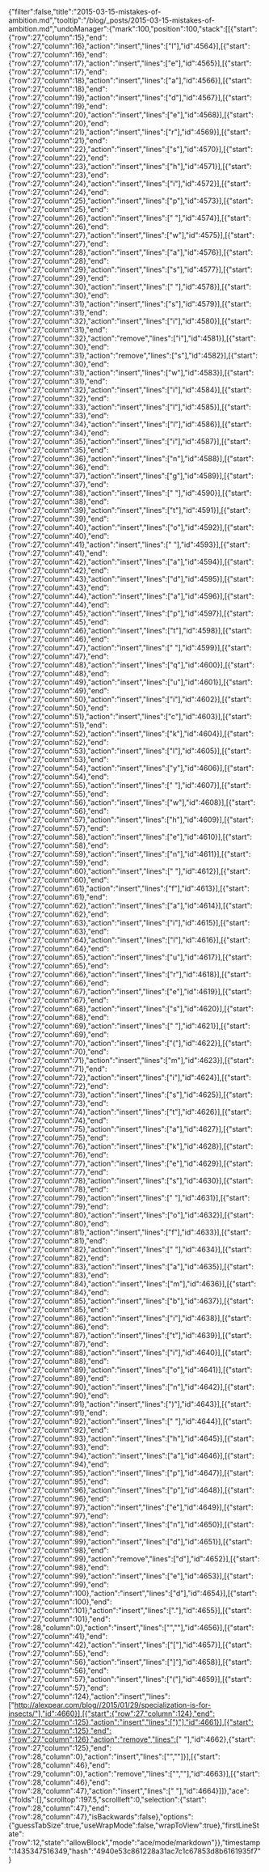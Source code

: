 {"filter":false,"title":"2015-03-15-mistakes-of-ambition.md","tooltip":"/blog/_posts/2015-03-15-mistakes-of-ambition.md","undoManager":{"mark":100,"position":100,"stack":[[{"start":{"row":27,"column":15},"end":{"row":27,"column":16},"action":"insert","lines":["l"],"id":4564}],[{"start":{"row":27,"column":16},"end":{"row":27,"column":17},"action":"insert","lines":["e"],"id":4565}],[{"start":{"row":27,"column":17},"end":{"row":27,"column":18},"action":"insert","lines":["a"],"id":4566}],[{"start":{"row":27,"column":18},"end":{"row":27,"column":19},"action":"insert","lines":["d"],"id":4567}],[{"start":{"row":27,"column":19},"end":{"row":27,"column":20},"action":"insert","lines":["e"],"id":4568}],[{"start":{"row":27,"column":20},"end":{"row":27,"column":21},"action":"insert","lines":["r"],"id":4569}],[{"start":{"row":27,"column":21},"end":{"row":27,"column":22},"action":"insert","lines":["s"],"id":4570}],[{"start":{"row":27,"column":22},"end":{"row":27,"column":23},"action":"insert","lines":["h"],"id":4571}],[{"start":{"row":27,"column":23},"end":{"row":27,"column":24},"action":"insert","lines":["i"],"id":4572}],[{"start":{"row":27,"column":24},"end":{"row":27,"column":25},"action":"insert","lines":["p"],"id":4573}],[{"start":{"row":27,"column":25},"end":{"row":27,"column":26},"action":"insert","lines":[" "],"id":4574}],[{"start":{"row":27,"column":26},"end":{"row":27,"column":27},"action":"insert","lines":["w"],"id":4575}],[{"start":{"row":27,"column":27},"end":{"row":27,"column":28},"action":"insert","lines":["a"],"id":4576}],[{"start":{"row":27,"column":28},"end":{"row":27,"column":29},"action":"insert","lines":["s"],"id":4577}],[{"start":{"row":27,"column":29},"end":{"row":27,"column":30},"action":"insert","lines":[" "],"id":4578}],[{"start":{"row":27,"column":30},"end":{"row":27,"column":31},"action":"insert","lines":["s"],"id":4579}],[{"start":{"row":27,"column":31},"end":{"row":27,"column":32},"action":"insert","lines":["i"],"id":4580}],[{"start":{"row":27,"column":31},"end":{"row":27,"column":32},"action":"remove","lines":["i"],"id":4581}],[{"start":{"row":27,"column":30},"end":{"row":27,"column":31},"action":"remove","lines":["s"],"id":4582}],[{"start":{"row":27,"column":30},"end":{"row":27,"column":31},"action":"insert","lines":["w"],"id":4583}],[{"start":{"row":27,"column":31},"end":{"row":27,"column":32},"action":"insert","lines":["i"],"id":4584}],[{"start":{"row":27,"column":32},"end":{"row":27,"column":33},"action":"insert","lines":["l"],"id":4585}],[{"start":{"row":27,"column":33},"end":{"row":27,"column":34},"action":"insert","lines":["l"],"id":4586}],[{"start":{"row":27,"column":34},"end":{"row":27,"column":35},"action":"insert","lines":["i"],"id":4587}],[{"start":{"row":27,"column":35},"end":{"row":27,"column":36},"action":"insert","lines":["n"],"id":4588}],[{"start":{"row":27,"column":36},"end":{"row":27,"column":37},"action":"insert","lines":["g"],"id":4589}],[{"start":{"row":27,"column":37},"end":{"row":27,"column":38},"action":"insert","lines":[" "],"id":4590}],[{"start":{"row":27,"column":38},"end":{"row":27,"column":39},"action":"insert","lines":["t"],"id":4591}],[{"start":{"row":27,"column":39},"end":{"row":27,"column":40},"action":"insert","lines":["o"],"id":4592}],[{"start":{"row":27,"column":40},"end":{"row":27,"column":41},"action":"insert","lines":[" "],"id":4593}],[{"start":{"row":27,"column":41},"end":{"row":27,"column":42},"action":"insert","lines":["a"],"id":4594}],[{"start":{"row":27,"column":42},"end":{"row":27,"column":43},"action":"insert","lines":["d"],"id":4595}],[{"start":{"row":27,"column":43},"end":{"row":27,"column":44},"action":"insert","lines":["a"],"id":4596}],[{"start":{"row":27,"column":44},"end":{"row":27,"column":45},"action":"insert","lines":["p"],"id":4597}],[{"start":{"row":27,"column":45},"end":{"row":27,"column":46},"action":"insert","lines":["t"],"id":4598}],[{"start":{"row":27,"column":46},"end":{"row":27,"column":47},"action":"insert","lines":[" "],"id":4599}],[{"start":{"row":27,"column":47},"end":{"row":27,"column":48},"action":"insert","lines":["q"],"id":4600}],[{"start":{"row":27,"column":48},"end":{"row":27,"column":49},"action":"insert","lines":["u"],"id":4601}],[{"start":{"row":27,"column":49},"end":{"row":27,"column":50},"action":"insert","lines":["i"],"id":4602}],[{"start":{"row":27,"column":50},"end":{"row":27,"column":51},"action":"insert","lines":["c"],"id":4603}],[{"start":{"row":27,"column":51},"end":{"row":27,"column":52},"action":"insert","lines":["k"],"id":4604}],[{"start":{"row":27,"column":52},"end":{"row":27,"column":53},"action":"insert","lines":["l"],"id":4605}],[{"start":{"row":27,"column":53},"end":{"row":27,"column":54},"action":"insert","lines":["y"],"id":4606}],[{"start":{"row":27,"column":54},"end":{"row":27,"column":55},"action":"insert","lines":[" "],"id":4607}],[{"start":{"row":27,"column":55},"end":{"row":27,"column":56},"action":"insert","lines":["w"],"id":4608}],[{"start":{"row":27,"column":56},"end":{"row":27,"column":57},"action":"insert","lines":["h"],"id":4609}],[{"start":{"row":27,"column":57},"end":{"row":27,"column":58},"action":"insert","lines":["e"],"id":4610}],[{"start":{"row":27,"column":58},"end":{"row":27,"column":59},"action":"insert","lines":["n"],"id":4611}],[{"start":{"row":27,"column":59},"end":{"row":27,"column":60},"action":"insert","lines":[" "],"id":4612}],[{"start":{"row":27,"column":60},"end":{"row":27,"column":61},"action":"insert","lines":["f"],"id":4613}],[{"start":{"row":27,"column":61},"end":{"row":27,"column":62},"action":"insert","lines":["a"],"id":4614}],[{"start":{"row":27,"column":62},"end":{"row":27,"column":63},"action":"insert","lines":["i"],"id":4615}],[{"start":{"row":27,"column":63},"end":{"row":27,"column":64},"action":"insert","lines":["l"],"id":4616}],[{"start":{"row":27,"column":64},"end":{"row":27,"column":65},"action":"insert","lines":["u"],"id":4617}],[{"start":{"row":27,"column":65},"end":{"row":27,"column":66},"action":"insert","lines":["r"],"id":4618}],[{"start":{"row":27,"column":66},"end":{"row":27,"column":67},"action":"insert","lines":["e"],"id":4619}],[{"start":{"row":27,"column":67},"end":{"row":27,"column":68},"action":"insert","lines":["s"],"id":4620}],[{"start":{"row":27,"column":68},"end":{"row":27,"column":69},"action":"insert","lines":[" "],"id":4621}],[{"start":{"row":27,"column":69},"end":{"row":27,"column":70},"action":"insert","lines":["("],"id":4622}],[{"start":{"row":27,"column":70},"end":{"row":27,"column":71},"action":"insert","lines":["m"],"id":4623}],[{"start":{"row":27,"column":71},"end":{"row":27,"column":72},"action":"insert","lines":["i"],"id":4624}],[{"start":{"row":27,"column":72},"end":{"row":27,"column":73},"action":"insert","lines":["s"],"id":4625}],[{"start":{"row":27,"column":73},"end":{"row":27,"column":74},"action":"insert","lines":["t"],"id":4626}],[{"start":{"row":27,"column":74},"end":{"row":27,"column":75},"action":"insert","lines":["a"],"id":4627}],[{"start":{"row":27,"column":75},"end":{"row":27,"column":76},"action":"insert","lines":["k"],"id":4628}],[{"start":{"row":27,"column":76},"end":{"row":27,"column":77},"action":"insert","lines":["e"],"id":4629}],[{"start":{"row":27,"column":77},"end":{"row":27,"column":78},"action":"insert","lines":["s"],"id":4630}],[{"start":{"row":27,"column":78},"end":{"row":27,"column":79},"action":"insert","lines":[" "],"id":4631}],[{"start":{"row":27,"column":79},"end":{"row":27,"column":80},"action":"insert","lines":["o"],"id":4632}],[{"start":{"row":27,"column":80},"end":{"row":27,"column":81},"action":"insert","lines":["f"],"id":4633}],[{"start":{"row":27,"column":81},"end":{"row":27,"column":82},"action":"insert","lines":[" "],"id":4634}],[{"start":{"row":27,"column":82},"end":{"row":27,"column":83},"action":"insert","lines":["a"],"id":4635}],[{"start":{"row":27,"column":83},"end":{"row":27,"column":84},"action":"insert","lines":["m"],"id":4636}],[{"start":{"row":27,"column":84},"end":{"row":27,"column":85},"action":"insert","lines":["b"],"id":4637}],[{"start":{"row":27,"column":85},"end":{"row":27,"column":86},"action":"insert","lines":["i"],"id":4638}],[{"start":{"row":27,"column":86},"end":{"row":27,"column":87},"action":"insert","lines":["t"],"id":4639}],[{"start":{"row":27,"column":87},"end":{"row":27,"column":88},"action":"insert","lines":["i"],"id":4640}],[{"start":{"row":27,"column":88},"end":{"row":27,"column":89},"action":"insert","lines":["o"],"id":4641}],[{"start":{"row":27,"column":89},"end":{"row":27,"column":90},"action":"insert","lines":["n"],"id":4642}],[{"start":{"row":27,"column":90},"end":{"row":27,"column":91},"action":"insert","lines":[")"],"id":4643}],[{"start":{"row":27,"column":91},"end":{"row":27,"column":92},"action":"insert","lines":[" "],"id":4644}],[{"start":{"row":27,"column":92},"end":{"row":27,"column":93},"action":"insert","lines":["h"],"id":4645}],[{"start":{"row":27,"column":93},"end":{"row":27,"column":94},"action":"insert","lines":["a"],"id":4646}],[{"start":{"row":27,"column":94},"end":{"row":27,"column":95},"action":"insert","lines":["p"],"id":4647}],[{"start":{"row":27,"column":95},"end":{"row":27,"column":96},"action":"insert","lines":["p"],"id":4648}],[{"start":{"row":27,"column":96},"end":{"row":27,"column":97},"action":"insert","lines":["e"],"id":4649}],[{"start":{"row":27,"column":97},"end":{"row":27,"column":98},"action":"insert","lines":["n"],"id":4650}],[{"start":{"row":27,"column":98},"end":{"row":27,"column":99},"action":"insert","lines":["d"],"id":4651}],[{"start":{"row":27,"column":98},"end":{"row":27,"column":99},"action":"remove","lines":["d"],"id":4652}],[{"start":{"row":27,"column":98},"end":{"row":27,"column":99},"action":"insert","lines":["e"],"id":4653}],[{"start":{"row":27,"column":99},"end":{"row":27,"column":100},"action":"insert","lines":["d"],"id":4654}],[{"start":{"row":27,"column":100},"end":{"row":27,"column":101},"action":"insert","lines":["."],"id":4655}],[{"start":{"row":27,"column":101},"end":{"row":28,"column":0},"action":"insert","lines":["",""],"id":4656}],[{"start":{"row":27,"column":41},"end":{"row":27,"column":42},"action":"insert","lines":["["],"id":4657}],[{"start":{"row":27,"column":55},"end":{"row":27,"column":56},"action":"insert","lines":["]"],"id":4658}],[{"start":{"row":27,"column":56},"end":{"row":27,"column":57},"action":"insert","lines":["("],"id":4659}],[{"start":{"row":27,"column":57},"end":{"row":27,"column":124},"action":"insert","lines":["http://alexpear.com/blog//2015/01/29/specialization-is-for-insects/"],"id":4660}],[{"start":{"row":27,"column":124},"end":{"row":27,"column":125},"action":"insert","lines":[")"],"id":4661}],[{"start":{"row":27,"column":125},"end":{"row":27,"column":126},"action":"remove","lines":[" "],"id":4662},{"start":{"row":27,"column":125},"end":{"row":28,"column":0},"action":"insert","lines":["",""]}],[{"start":{"row":28,"column":46},"end":{"row":29,"column":0},"action":"remove","lines":["",""],"id":4663}],[{"start":{"row":28,"column":46},"end":{"row":28,"column":47},"action":"insert","lines":[" "],"id":4664}]]},"ace":{"folds":[],"scrolltop":197.5,"scrollleft":0,"selection":{"start":{"row":28,"column":47},"end":{"row":28,"column":47},"isBackwards":false},"options":{"guessTabSize":true,"useWrapMode":false,"wrapToView":true},"firstLineState":{"row":12,"state":"allowBlock","mode":"ace/mode/markdown"}},"timestamp":1435347516349,"hash":"4940e53c861228a31ac7c1c67853d8b6161935f7"}